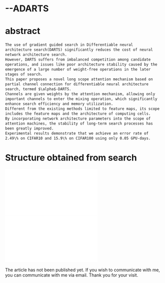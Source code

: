 # --ADARTS
# abstract
	The use of gradient guided search in Differentiable neural architecture search(DARTS) significantly reduces the cost of neural network architecture search. 
	However, DARTS suffers from imbalanced competition among candidate operations, and issues like poor architecture stability caused by the emergence of a large number of weight-free operations in the later stages of search. 
	This paper proposes a novel long scope attention mechanism based on partial channel connection for differentiable neural architecture search, termed $\alpha$-DARTS. 
	Channels are given weights by the attention mechanism, allowing only important channels to enter the mixing operation, which significantly enhance search efficiency and memory utilization. 
	Different from the existing methods limited to feature maps, its scope includes the feature maps and the architecture of computing cells. 
	By incorporating network architecture parameters into the scope of attention machines, the stability of long-term search processes has been greatly improved. 
	Experimental results demonstrate that we achieve an error rate of 2.49\% on CIFAR10 and 15.9\% on CIFAR100 using only 0.05 GPU-days.

# Structure obtained from search
![reduction cell](reduction.pdf "reduction cell")
![normal cell](normal.pdf "normal cell")

The article has not been published yet. If you wish to communicate with me, you can communicate with me via email. Thank you for your visit.
